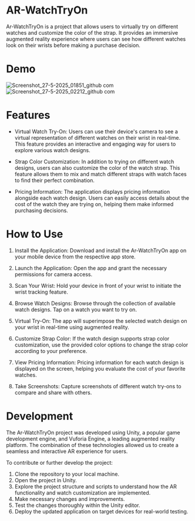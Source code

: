 

# AR-WatchTryOn
Ar-WatchTryOn is a project that allows users to virtually try on different watches and customize the color of the strap. It provides an immersive augmented reality experience where users can see how different watches look on their wrists before making a purchase decision.
# Demo
![Screenshot_27-5-2025_01851_github com](https://github.com/user-attachments/assets/f7acd48a-55ff-4853-a565-dd3645997a1a)
![Screenshot_27-5-2025_02212_github com](https://github.com/user-attachments/assets/2f7875e5-b035-4a47-b113-6664ac7e5895)
# Features
* Virtual Watch Try-On: Users can use their device's camera to see a virtual representation of different watches on their wrist in real-time. This feature provides an interactive and engaging way for users to explore various watch designs.

* Strap Color Customization: In addition to trying on different watch designs, users can also customize the color of the watch strap. This feature allows them to mix and match different straps with watch faces to find their perfect combination.

* Pricing Information: The application displays pricing information alongside each watch design. Users can easily access details about the cost of the watch they are trying on, helping them make informed purchasing decisions.

# How to Use
1. Install the Application: Download and install the Ar-WatchTryOn app on your mobile device from the respective app store.

2. Launch the Application: Open the app and grant the necessary permissions for camera access.

3. Scan Your Wrist: Hold your device in front of your wrist to initiate the wrist tracking feature.

4. Browse Watch Designs: Browse through the collection of available watch designs. Tap on a watch you want to try on.

5. Virtual Try-On: The app will superimpose the selected watch design on your wrist in real-time using augmented reality.

6. Customize Strap Color: If the watch design supports strap color customization, use the provided color options to change the strap color according to your preference.

7. View Pricing Information: Pricing information for each watch design is displayed on the screen, helping you evaluate the cost of your favorite watches.

8. Take Screenshots: Capture screenshots of different watch try-ons to compare and share with others.

# Development
The Ar-WatchTryOn project was developed using Unity, a popular game development engine, and Vuforia Engine, a leading augmented reality platform. The combination of these technologies allowed us to create a seamless and interactive AR experience for users.

To contribute or further develop the project:

1. Clone the repository to your local machine.
2. Open the project in Unity.
3. Explore the project structure and scripts to understand how the AR functionality and watch customization are implemented.
4. Make necessary changes and improvements.
5. Test the changes thoroughly within the Unity editor.
6. Deploy the updated application on target devices for real-world testing.
